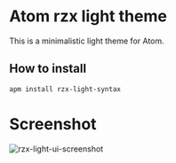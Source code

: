 # Atom rzx light theme

This is a minimalistic light theme for Atom.

## How to install

```
apm install rzx-light-syntax
```
# Screenshot

![rzx-light-ui-screenshot](https://user-images.githubusercontent.com/15671466/57978936-742f2400-79ec-11e9-9f17-6307fb966821.png)

